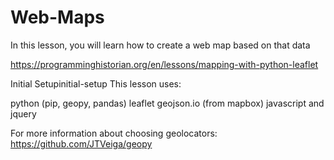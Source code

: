 # Web-Maps
In this lesson, you will learn how to create a web map based on that data

https://programminghistorian.org/en/lessons/mapping-with-python-leaflet

Initial Setupinitial-setup
This lesson uses:

python (pip, geopy, pandas)
leaflet
geojson.io (from mapbox)
javascript and jquery

For more information about choosing geolocators:
https://github.com/JTVeiga/geopy
